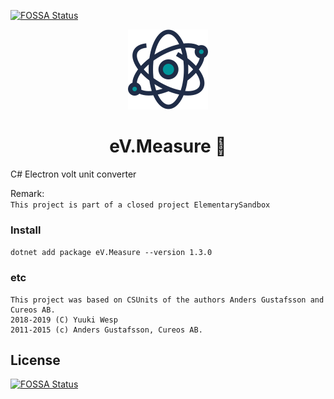 [![FOSSA Status](https://app.fossa.io/api/projects/git%2Bgithub.com%2FElementaryStudio%2FeV.svg?type=shield)](https://app.fossa.io/projects/git%2Bgithub.com%2FElementaryStudio%2FeV?ref=badge_shield)

<!-- Logo -->
<p align="center">
  <a href="#">
    <img height="128" width="128" src="https://raw.githubusercontent.com/0xF6/eV/master/icon/icon.png">
  </a>
</p>

<!-- Name -->
<h1 align="center">
  eV.Measure 🧲
</h1> 
C# Electron volt unit converter   

Remark:       
  `This project is part of a closed project ElementarySandbox`      

### Install   
`dotnet add package eV.Measure --version 1.3.0`

### etc
```
This project was based on CSUnits of the authors Anders Gustafsson and Cureos AB.       
2018-2019 (C) Yuuki Wesp      
2011-2015 (c) Anders Gustafsson, Cureos AB.     
```


## License
[![FOSSA Status](https://app.fossa.io/api/projects/git%2Bgithub.com%2FElementaryStudio%2FeV.svg?type=large)](https://app.fossa.io/projects/git%2Bgithub.com%2FElementaryStudio%2FeV?ref=badge_large)